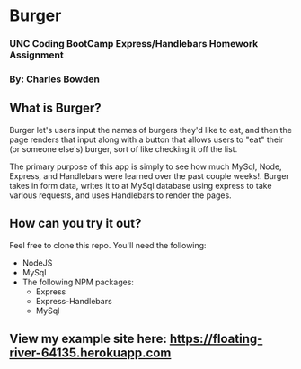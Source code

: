 # Burger
### UNC Coding BootCamp Express/Handlebars Homework Assignment
### By: Charles Bowden

## What is Burger?
Burger let's users input the names of burgers they'd like to eat, and then the page renders that input along with a button that allows users to "eat" their (or someone else's) burger, sort of like checking it off the list.  

The primary purpose of this app is simply to see how much MySql, Node, Express, and Handlebars were learned over the past couple weeks!.  Burger takes in form data, writes it to at MySql database using express to take various requests, and uses Handlebars to render the pages.

## How can you try it out?
Feel free to clone this repo.  You'll need the following:
* NodeJS
* MySql
* The following NPM packages:
  * Express
  * Express-Handlebars
  * MySql

## View my example site here:  https://floating-river-64135.herokuapp.com

